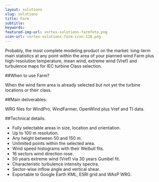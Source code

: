 ```yaml
---
layout: solutions
slug: solutions
title: Farm
subtitle:
keywords: 
featured-img-url: vortex-solutions-farmfoto.png
icon-url: vortex-solutions-farm-icon-128.png
---
```


<p class="lead">Probably, the most complete modeling product on the market: long-term main statistics at any point within the area of your planned wind Farm plus high-resolution temperature, mean wind, extreme wind (Vref) and turbulence maps for IEC turbine Class selection.</p>

##When to use Farm?

When the wind farm area is already selected but not yet the turbine locations or their class.

##Main deliverables:

WRG files for WindPro, WindFarmer, OpenWind plus Vref and TI data.

##Technical details:

- Fully selectable areas in size, location and orientation.
- Up to 100 m resolution.
- Any height between 50 and 150 m.
- Unlimited points within the selected area.
- Wind speed histograms with their Weibull fits.
- 16 sectors wind direction rose.
- 50 years extreme wind (Vref) via 30 years Gumbel fit.
- Characteristic turbulence intensity spectra.
- Sector-wise inflow angle and vertical shear.
- Exportable to Google Earth KML, ESRI grid and WAsP WRG.